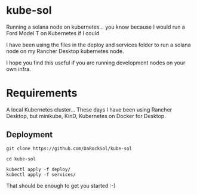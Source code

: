 # kube-sol
Running a solana node on kubernetes... you know because I would run a Ford Model T on Kubernetes if I could

I have been using the files in the deploy and services folder to run a solana node on my Rancher Desktop kubernetes node.

I hope you find this useful if you are running development nodes on your own infra.

# Requirements

A local Kubernetes cluster... These days I have been using Rancher Desktop, but minikube, KinD, Kubernetes on Docker for Desktop.

## Deployment

```
git clone https://github.com/DaRockSol/kube-sol

cd kube-sol

kubectl apply -f deploy/
kubectl apply -f services/
```

That should be enough to get you started :-)
